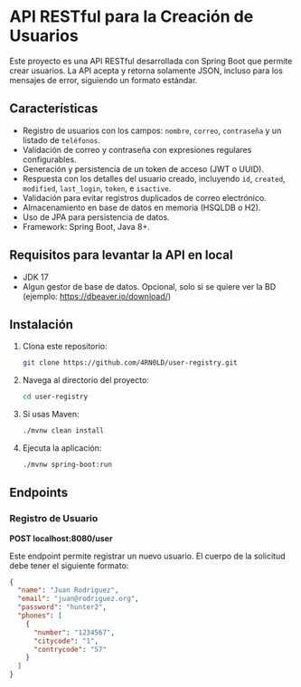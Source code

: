 # API RESTful para la Creación de Usuarios

Este proyecto es una API RESTful desarrollada con Spring Boot que permite crear usuarios. La API acepta y retorna solamente JSON, incluso para los mensajes de error, siguiendo un formato estándar.

## Características

- Registro de usuarios con los campos: `nombre`, `correo`, `contraseña` y un listado de `teléfonos`.
- Validación de correo y contraseña con expresiones regulares configurables.
- Generación y persistencia de un token de acceso (JWT o UUID).
- Respuesta con los detalles del usuario creado, incluyendo `id`, `created`, `modified`, `last_login`, `token`, e `isactive`.
- Validación para evitar registros duplicados de correo electrónico.
- Almacenamiento en base de datos en memoria (HSQLDB o H2).
- Uso de JPA para persistencia de datos.
- Framework: Spring Boot, Java 8+.

## Requisitos para levantar la API en local

- JDK 17
- Algun gestor de base de datos. Opcional, solo si se quiere ver la BD (ejemplo: https://dbeaver.io/download/)

## Instalación

1. Clona este repositorio:

    ```bash
    git clone https://github.com/4RN0LD/user-registry.git
    ```

2. Navega al directorio del proyecto:

    ```bash
    cd user-registry
    ```

3. Si usas Maven:

    ```bash
    ./mvnw clean install
    ```

4. Ejecuta la aplicación:

    ```bash
    ./mvnw spring-boot:run
    ```

## Endpoints

### Registro de Usuario

**POST localhost:8080/user**

Este endpoint permite registrar un nuevo usuario. El cuerpo de la solicitud debe tener el siguiente formato:

```json
{
  "name": "Juan Rodriguez",
  "email": "juan@rodriguez.org",
  "password": "hunter2",
  "phones": [
    {
      "number": "1234567",
      "citycode": "1",
      "contrycode": "57"
    }
  ]
}
